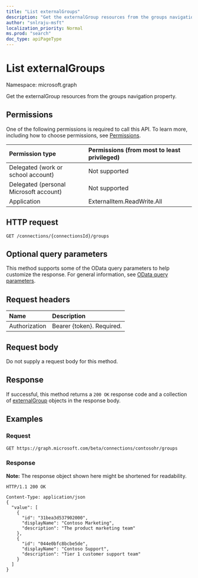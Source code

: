 ```yaml
---
title: "List externalGroups"
description: "Get the externalGroup resources from the groups navigation property."
author: "snlraju-msft"
localization_priority: Normal
ms.prod: "search"
doc_type: apiPageType
---
```


# List externalGroups

Namespace: microsoft.graph

Get the externalGroup resources from the groups navigation property.

## Permissions

One of the following permissions is required to call this API. To learn more, including how to choose permissions, see [Permissions](/graph/permissions-reference).

|Permission type|Permissions (from most to least privileged)|
|:---|:---|
|Delegated (work or school account)|Not supported|
|Delegated (personal Microsoft account)|Not supported|
|Application|ExternalItem.ReadWrite.All|

## HTTP request

<!-- {
  "blockType": "ignored"
}
-->

``` http
GET /connections/{connectionsId}/groups
```

## Optional query parameters

This method supports some of the OData query parameters to help customize the response. For general information, see [OData query parameters](/graph/query-parameters).

## Request headers

|Name|Description|
|:---|:---|
|Authorization|Bearer {token}. Required.|

## Request body

Do not supply a request body for this method.

## Response

If successful, this method returns a `200 OK` response code and a collection of [externalGroup](../resources/externalgroup.md) objects in the response body.

## Examples

### Request
<!-- {
  "blockType": "request",
  "name": "get_externalgroup"
}
-->

``` http
GET https://graph.microsoft.com/beta/connections/contosohr/groups
```

### Response

**Note:** The response object shown here might be shortened for readability.
<!-- {
  "blockType": "response",
  "truncated": true,
  "@odata.type": "Collection(microsoft.graph.externalGroup)"
}
-->

``` http
HTTP/1.1 200 OK

Content-Type: application/json
{
  "value": [
    {
      "id": "31bea3d537902000",
      "displayName": "Contoso Marketing",
      "description": "The product marketing team"
    },
    {
      "id": "044e0bfc8bcbe5de",
      "displayName": "Contoso Support",
      "description": "Tier 1 customer support team"
    }
  ]
}
```
